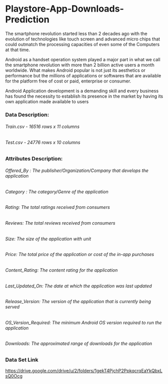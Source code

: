 # Playstore-App-Downloads-Prediction

The smartphone revolution started less than 2 decades ago with   the evolution of technologies like touch screen and advanced micro chips that could outmatch the processing capacities of  even some of the Computers at that time. 

Android as a handset operation system played a major part in what we call the smartphone revolution with more than 2 billion active users a month worldwide. What makes Android popular is not just its aesthetics or performance but the millions of applications or softwares that are available for the platform free of cost or paid, enterprise or consumer.

Android Application development is a demanding skill and every business has found the necessity to establish its presence in the market by having its own application made available to users

### Data Description:

###### Train.csv - 16516 rows x 11 columns
###### Test.csv - 24776 rows x 10 columns

### Attributes Description:

###### Offered_By : The publisher/Organization/Company that develops the application
###### Category : The category/Genre of the application
###### Rating: The total ratings received from consumers
###### Reviews: The total reviews received from consumers
###### Size: The size of the application with unit
###### Price: The total price of the application or cost of the in-app purchases
###### Content_Rating: The content rating for the application
###### Last_Updated_On: The date at which the application was last updated
###### Release_Version: The version of the application that is currently being served
###### OS_Version_Required: The minimum Android OS version required to run the application
###### Downloads: The approximated range of downloads for the application


### Data Set Link
https://drive.google.com/drive/u/2/folders/1gekT4PjchP2PpkqcrqEaYkQbxLsQ0Ocg
